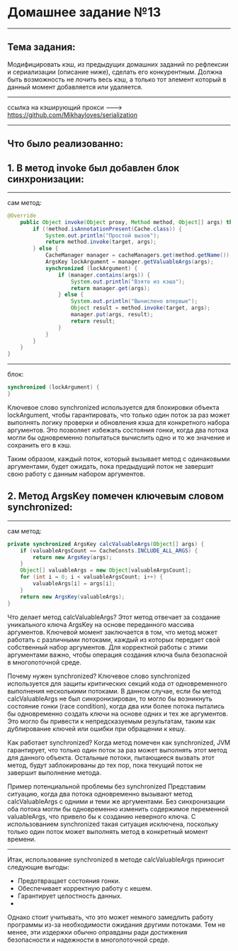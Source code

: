 # Домашнее задание №13
_______________________________
## Тема задания:
Модифицировать кэш, из предыдущих домашних заданий по рефлексии и сериализации (описание ниже), сделать его конкурентным. 
Должна быть возможность не лочить весь кэш, а только тот элемент который в данный момент добавляется или удаляется.
_______________________________
ссылка на кэширующий прокси ---> https://github.com/Mikhayloves/serialization
_______________________________
## Что было реализованно:
## 1. В метод invoke был добавлен блок синхронизации:
_______________________________
сам метод:
```java
@Override
    public Object invoke(Object proxy, Method method, Object[] args) throws Throwable {
        if (!method.isAnnotationPresent(Cache.class)) {
            System.out.println("Простой вызов");
            return method.invoke(target, args);
        } else {
            CacheManager manager = cacheManagers.get(method.getName());
            ArgsKey lockArgument = manager.getValuableArgs(args);
            synchronized (lockArgument) {
                if (manager.contains(args)) {
                    System.out.println("Взято из кэша");
                    return manager.get(args);
                } else {
                    System.out.println("Вычислено впервые");
                    Object result = method.invoke(target, args);
                    manager.put(args, result);
                    return result;
                }
            }
        }
    }
}
```
_______________________________

блок:
```java 
synchronized (lockArgument) {
}
```
Ключевое слово synchronized используется для блокировки объекта lockArgument, чтобы гарантировать, что только один поток за раз может выполнять логику проверки и обновления кэша для конкретного набора аргументов. Это позволяет избежать состояния гонки, когда два потока могли бы одновременно попытаться вычислить одно и то же значение и сохранить его в кэш.

Таким образом, каждый поток, который вызывает метод с одинаковыми аргументами, будет ожидать, пока предыдущий поток не завершит свою работу с данным набором аргументов.

## 2. Метод ArgsKey помечен ключевым словом synchronized: 
_______________________________
сам метод:

```java
private synchronized ArgsKey calcValuableArgs(Object[] args) {
    if (valuableArgsCount == CacheConsts.INCLUDE_ALL_ARGS) {
        return new ArgsKey(args);
    }
    Object[] valuableArgs = new Object[valuableArgsCount];
    for (int i = 0; i < valuableArgsCount; i++) {
        valuableArgs[i] = args[i];
    }
    return new ArgsKey(valuableArgs);
}
```
Что делает метод calcValuableArgs?
Этот метод отвечает за создание уникального ключа ArgsKey на основе переданного массива аргументов. Ключевой момент заключается в том, что метод может работать с различными потоками, каждый из которых передает свой собственный набор аргументов. Для корректной работы с этими аргументами важно, чтобы операция создания ключа была безопасной в многопоточной среде.

Почему нужен synchronized?
Ключевое слово synchronized используется для защиты критических секций кода от одновременного выполнения несколькими потоками. В данном случае, если бы метод calcValuableArgs не был синхронизирован, то могло бы возникнуть состояние гонки (race condition), когда два или более потока пытались бы одновременно создать ключи на основе одних и тех же аргументов. Это могло бы привести к непредсказуемым результатам, таким как дублирование ключей или ошибки при обращении к кешу.

Как работает synchronized?
Когда метод помечен как synchronized, JVM гарантирует, что только один поток за раз может выполнять этот метод для данного объекта. Остальные потоки, пытающиеся вызвать этот метод, будут заблокированы до тех пор, пока текущий поток не завершит выполнение метода.

Пример потенциальной проблемы без synchronized
Представим ситуацию, когда два потока одновременно вызывают метод calcValuableArgs с одними и теми же аргументами. Без синхронизации оба потока могли бы одновременно изменить содержимое переменной valuableArgs, что привело бы к созданию неверного ключа. С использованием synchronized такая ситуация исключена, поскольку только один поток может выполнять метод в конкретный момент времени.
_______________________________

Итак, использование synchronized в методе calcValuableArgs приносит следующие выгоды:

- Предотвращает состояния гонки.
- Обеспечивает корректную работу с кешем.
- Гарантирует целостность данных.
- 
Однако стоит учитывать, что это может немного замедлить работу программы из-за необходимости ожидания другими потоками. Тем не менее, эти издержки обычно оправданы ради достижения безопасности и надежности в многопоточной среде.


